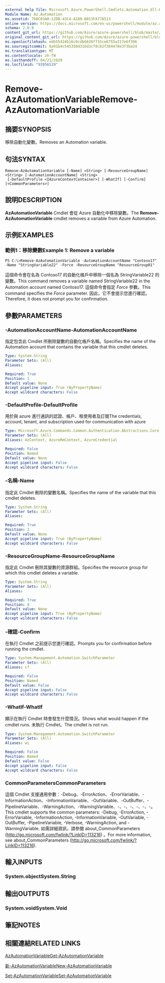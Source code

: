 ```yaml
---
external help file: Microsoft.Azure.PowerShell.Cmdlets.Automation.dll-Help.xml
Module Name: Az.Automation
ms.assetid: 760C03A0-12DB-43C4-A180-B013FA77A513
online version: https://docs.microsoft.com/en-us/powershell/module/az.automation/remove-azautomationvariable
schema: 2.0.0
content_git_url: https://github.com/Azure/azure-powershell/blob/master/src/Automation/Automation/help/Remove-AzAutomationVariable.md
original_content_git_url: https://github.com/Azure/azure-powershell/blob/master/src/Automation/Automation/help/Remove-AzAutomationVariable.md
ms.openlocfilehash: edb55424b16c0cdb6636f715ce6755a317e6f396
ms.sourcegitcommit: 6a91b4c545350d316d3cf8c62f384478e3f3ba24
ms.translationtype: MT
ms.contentlocale: zh-TW
ms.lasthandoff: 04/21/2020
ms.locfileid: "93956519"
---
```

# <span data-ttu-id="ad5a5-101">Remove-AzAutomationVariable</span><span class="sxs-lookup"><span data-stu-id="ad5a5-101">Remove-AzAutomationVariable</span></span>

## <span data-ttu-id="ad5a5-102">摘要</span><span class="sxs-lookup"><span data-stu-id="ad5a5-102">SYNOPSIS</span></span>
<span data-ttu-id="ad5a5-103">移除自動化變數。</span><span class="sxs-lookup"><span data-stu-id="ad5a5-103">Removes an Automation variable.</span></span>

## <span data-ttu-id="ad5a5-104">句法</span><span class="sxs-lookup"><span data-stu-id="ad5a5-104">SYNTAX</span></span>

```
Remove-AzAutomationVariable [-Name] <String> [-ResourceGroupName] <String> [-AutomationAccountName] <String>
 [-DefaultProfile <IAzureContextContainer>] [-WhatIf] [-Confirm] [<CommonParameters>]
```

## <span data-ttu-id="ad5a5-105">說明</span><span class="sxs-lookup"><span data-stu-id="ad5a5-105">DESCRIPTION</span></span>
<span data-ttu-id="ad5a5-106">**AzAutomationVariable** Cmdlet 會從 Azure 自動化中移除變數。</span><span class="sxs-lookup"><span data-stu-id="ad5a5-106">The **Remove-AzAutomationVariable** cmdlet removes a variable from Azure Automation.</span></span>

## <span data-ttu-id="ad5a5-107">示例</span><span class="sxs-lookup"><span data-stu-id="ad5a5-107">EXAMPLES</span></span>

### <span data-ttu-id="ad5a5-108">範例1：移除變數</span><span class="sxs-lookup"><span data-stu-id="ad5a5-108">Example 1: Remove a variable</span></span>
```
PS C:\>Remove-AzAutomationVariable -AutomationAccountName "Contoso17" -Name "StringVariable22" -Force -ResourceGroupName "ResourceGroup01"
```

<span data-ttu-id="ad5a5-109">這個命令會在名為 Contoso17 的自動化帳戶中移除一個名為 StringVariable22 的變數。</span><span class="sxs-lookup"><span data-stu-id="ad5a5-109">This command removes a variable named StringVariable22 in the Automation account named Contoso17.</span></span>
<span data-ttu-id="ad5a5-110">這個命令會指定 *Force* 參數。</span><span class="sxs-lookup"><span data-stu-id="ad5a5-110">This command specifies the *Force* parameter.</span></span>
<span data-ttu-id="ad5a5-111">因此，它不會提示您進行確認。</span><span class="sxs-lookup"><span data-stu-id="ad5a5-111">Therefore, it does not prompt you for confirmation.</span></span>

## <span data-ttu-id="ad5a5-112">參數</span><span class="sxs-lookup"><span data-stu-id="ad5a5-112">PARAMETERS</span></span>

### <span data-ttu-id="ad5a5-113">-AutomationAccountName</span><span class="sxs-lookup"><span data-stu-id="ad5a5-113">-AutomationAccountName</span></span>
<span data-ttu-id="ad5a5-114">指定包含此 Cmdlet 所刪除變數的自動化帳戶名稱。</span><span class="sxs-lookup"><span data-stu-id="ad5a5-114">Specifies the name of the Automation account that contains the variable that this cmdlet deletes.</span></span>

```yaml
Type: System.String
Parameter Sets: (All)
Aliases:

Required: True
Position: 1
Default value: None
Accept pipeline input: True (ByPropertyName)
Accept wildcard characters: False
```

### <span data-ttu-id="ad5a5-115">-DefaultProfile</span><span class="sxs-lookup"><span data-stu-id="ad5a5-115">-DefaultProfile</span></span>
<span data-ttu-id="ad5a5-116">用於與 azure 進行通訊的認證、帳戶、租使用者及訂閱</span><span class="sxs-lookup"><span data-stu-id="ad5a5-116">The credentials, account, tenant, and subscription used for communication with azure</span></span>

```yaml
Type: Microsoft.Azure.Commands.Common.Authentication.Abstractions.Core.IAzureContextContainer
Parameter Sets: (All)
Aliases: AzContext, AzureRmContext, AzureCredential

Required: False
Position: Named
Default value: None
Accept pipeline input: False
Accept wildcard characters: False
```

### <span data-ttu-id="ad5a5-117">-名稱</span><span class="sxs-lookup"><span data-stu-id="ad5a5-117">-Name</span></span>
<span data-ttu-id="ad5a5-118">指定此 Cmdlet 刪除的變數名稱。</span><span class="sxs-lookup"><span data-stu-id="ad5a5-118">Specifies the name of the variable that this cmdlet deletes.</span></span>

```yaml
Type: System.String
Parameter Sets: (All)
Aliases:

Required: True
Position: 2
Default value: None
Accept pipeline input: True (ByPropertyName)
Accept wildcard characters: False
```

### <span data-ttu-id="ad5a5-119">-ResourceGroupName</span><span class="sxs-lookup"><span data-stu-id="ad5a5-119">-ResourceGroupName</span></span>
<span data-ttu-id="ad5a5-120">指定此 Cmdlet 刪除其變數的資源群組。</span><span class="sxs-lookup"><span data-stu-id="ad5a5-120">Specifies the resource group for which this cmdlet deletes a variable.</span></span>

```yaml
Type: System.String
Parameter Sets: (All)
Aliases:

Required: True
Position: 0
Default value: None
Accept pipeline input: True (ByPropertyName)
Accept wildcard characters: False
```

### <span data-ttu-id="ad5a5-121">-確認</span><span class="sxs-lookup"><span data-stu-id="ad5a5-121">-Confirm</span></span>
<span data-ttu-id="ad5a5-122">在執行 Cmdlet 之前提示您進行確認。</span><span class="sxs-lookup"><span data-stu-id="ad5a5-122">Prompts you for confirmation before running the cmdlet.</span></span>

```yaml
Type: System.Management.Automation.SwitchParameter
Parameter Sets: (All)
Aliases: cf

Required: False
Position: Named
Default value: False
Accept pipeline input: False
Accept wildcard characters: False
```

### <span data-ttu-id="ad5a5-123">-WhatIf</span><span class="sxs-lookup"><span data-stu-id="ad5a5-123">-WhatIf</span></span>
<span data-ttu-id="ad5a5-124">顯示在執行 Cmdlet 時會發生什麼情況。</span><span class="sxs-lookup"><span data-stu-id="ad5a5-124">Shows what would happen if the cmdlet runs.</span></span>
<span data-ttu-id="ad5a5-125">未執行 Cmdlet。</span><span class="sxs-lookup"><span data-stu-id="ad5a5-125">The cmdlet is not run.</span></span>

```yaml
Type: System.Management.Automation.SwitchParameter
Parameter Sets: (All)
Aliases: wi

Required: False
Position: Named
Default value: False
Accept pipeline input: False
Accept wildcard characters: False
```

### <span data-ttu-id="ad5a5-126">CommonParameters</span><span class="sxs-lookup"><span data-stu-id="ad5a5-126">CommonParameters</span></span>
<span data-ttu-id="ad5a5-127">這個 Cmdlet 支援通用參數：-Debug、-ErrorAction、-ErrorVariable、-InformationAction、-InformationVariable、-OutVariable、-OutBuffer、-PipelineVariable、-WarningAction、-WarningVariable、-、-、-、-、-、-。</span><span class="sxs-lookup"><span data-stu-id="ad5a5-127">This cmdlet supports the common parameters: -Debug, -ErrorAction, -ErrorVariable, -InformationAction, -InformationVariable, -OutVariable, -OutBuffer, -PipelineVariable, -Verbose, -WarningAction, and -WarningVariable.</span></span> <span data-ttu-id="ad5a5-128">如需詳細資訊，請參閱 about_CommonParameters (http://go.microsoft.com/fwlink/?LinkID=113216) 。</span><span class="sxs-lookup"><span data-stu-id="ad5a5-128">For more information, see about_CommonParameters (http://go.microsoft.com/fwlink/?LinkID=113216).</span></span>

## <span data-ttu-id="ad5a5-129">輸入</span><span class="sxs-lookup"><span data-stu-id="ad5a5-129">INPUTS</span></span>

### <span data-ttu-id="ad5a5-130">System.object</span><span class="sxs-lookup"><span data-stu-id="ad5a5-130">System.String</span></span>

## <span data-ttu-id="ad5a5-131">輸出</span><span class="sxs-lookup"><span data-stu-id="ad5a5-131">OUTPUTS</span></span>

### <span data-ttu-id="ad5a5-132">System.void</span><span class="sxs-lookup"><span data-stu-id="ad5a5-132">System.Void</span></span>

## <span data-ttu-id="ad5a5-133">筆記</span><span class="sxs-lookup"><span data-stu-id="ad5a5-133">NOTES</span></span>

## <span data-ttu-id="ad5a5-134">相關連結</span><span class="sxs-lookup"><span data-stu-id="ad5a5-134">RELATED LINKS</span></span>

[<span data-ttu-id="ad5a5-135">AzAutomationVariable</span><span class="sxs-lookup"><span data-stu-id="ad5a5-135">Get-AzAutomationVariable</span></span>](./Get-AzAutomationVariable.md)

[<span data-ttu-id="ad5a5-136">新-AzAutomationVariable</span><span class="sxs-lookup"><span data-stu-id="ad5a5-136">New-AzAutomationVariable</span></span>](./New-AzAutomationVariable.md)

[<span data-ttu-id="ad5a5-137">Set-AzAutomationVariable</span><span class="sxs-lookup"><span data-stu-id="ad5a5-137">Set-AzAutomationVariable</span></span>](./Set-AzAutomationVariable.md)


